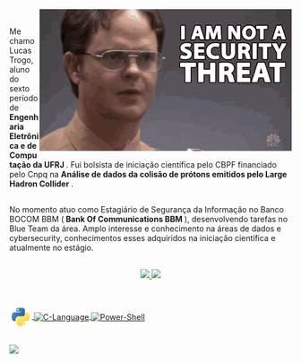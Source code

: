 <img src="./i-am-not-a-security-threat-security-threat.gif" min-width="400px" max-width="500px" width="450px" top= "0 px" align="right"/>
<br>
<div>
<p> 
  Me chamo Lucas Trogo, aluno do sexto período de <strong> Engenharia Eletrônica e de Computação da UFRJ </strong>.
Fui bolsista de iniciação científica pelo CBPF financiado pelo Cnpq na <strong> Análise de dados da colisão de prótons emitidos pelo Large Hadron Collider </strong>.
<p>
  
##
  
<p>
 No momento atuo como Estagiário de Segurança da Informação no Banco BOCOM BBM (<strong> Bank Of Communications BBM </strong>), desenvolvendo tarefas no Blue Team da área.
 Amplo interesse e conhecimento na áreas de dados e cybersecurity, conhecimentos esses adquiridos na iniciação científica e atualmente no estágio.
<p>
  
 
</div>

<div>

##

<div align="center">
  <a href="https://github.com/lucastrogo">
  <img height="140em" src="https://github-readme-stats.vercel.app/api?username=lucastrogo&show_icons=true&theme=calm&include_all_commits=true&count_private=true"/>
  <img height="140em" src="https://github-readme-stats.vercel.app/api/top-langs/?username=lucastrogo&layout=compact&langs_count=7&theme=calm"/>
</div>
  
##
  
  
<div style="display: inline_block"><br>
  <img align="center" alt="Lucas-Python" height="40" width="40" src= "https://raw.githubusercontent.com/devicons/devicon/master/icons/python/python-original.svg">
  <img align="center" alt="C-Language" height="40" width="40" src= "https://img.icons8.com/color/452/c-programming.png">
  <img align="center" alt="Power-Shell" height="40" width="40" src= "https://upload.wikimedia.org/wikipedia/commons/2/2f/PowerShell_5.0_icon.png">
</div>
  
##
  
<div> 
  <a href="https://www.linkedin.com/in/lucastrogo/" target="_blank"><img src="https://img.shields.io/badge/-LinkedIn-%230077B5?style=for-the-badge&logo=linkedin&logoColor=white" target="_blank"></a> 
</div>
<!--
*lucastrogo/lucastrogo* is a ✨ special ✨ repository because its `README.md` (this file) appears on your GitHub profile.

Here are some ideas to get you started:

- 🔭 I’m currently working on ...
- 🌱 I’m currently learning ...
- 👯 I’m looking to collaborate on ...
- 🤔 I’m looking for help with ...
- 💬 Ask me about ...
- 📫 How to reach me: ...
- 😄 Pronouns: ...
- ⚡ Fun fact: ...
-->
